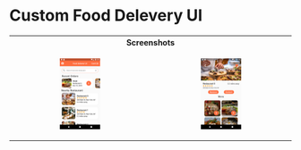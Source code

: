 # Custom Food Delevery UI 

<table>
<tr>
<th colspan="2">
Screenshots
</th>
</tr>

<tr>
<td>
<p align="center">
<img src="https://github.com/fabuloussTeam/Food-Delevery-UI/blob/master/assets/Screenshot_1593207502.png" width="30%" height="30%">
</p>
</td>
<td>
<p align="center">
<img src="https://github.com/fabuloussTeam/Food-Delevery-UI/blob/master/assets/Screenshot_1593207548.png" width="30%" height="30%">
</p>
</td>
</tr>

</table>
